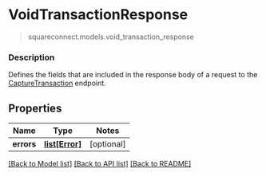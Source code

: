 # VoidTransactionResponse
> squareconnect.models.void_transaction_response

### Description

Defines the fields that are included in the response body of a request to the [CaptureTransaction](#endpoint-capturetransaction) endpoint.

## Properties
Name | Type | Notes
------------ | ------------- | -------------
**errors** | [**list[Error]**](Error.md) | [optional] 

[[Back to Model list]](../README.md#documentation-for-models) [[Back to API list]](../README.md#documentation-for-api-endpoints) [[Back to README]](../README.md)


